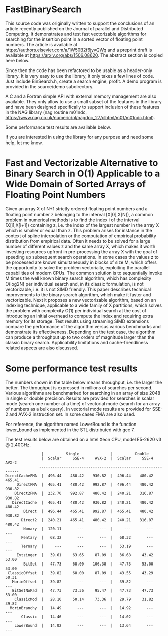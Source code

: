# FastBinarySearch
This source code was originally written to support the conclusions of an article recently published on the Journal of parallel and Distributed Computing. It demonstrates and test fast vectorizable algorithms for searching for the insertion point in a sorted vector of floating point numbers. The article is available at https://authors.elsevier.com/a/1W50B2f6jyvQWq and a preprint draft is available at https://arxiv.org/abs/1506.08620. The abstract section is copied here below.

Since then the code has been refactored to be usable as a header-only library. It is very easy to use the library, it only takes a few lines of code. Just include BinSearch.h, create a search engine, profit. A demo program is provided in the source/demo subdirectory.

A C and a Fortran simple API with external memory management are also available. They only allow to use a small subset of the features in the library and have been designed specifically to support inclusion of these features in the NAG library (nag routine m01ndc, https://www.nag.co.uk/numeric/nl/nagdoc_27/clhtml/m01/m01ndc.html).

Some performance test results are available below.

If you are interested in using the library for any purpose and need some help, let me know.

# Fast and Vectorizable Alternative to Binary Search in O(1) Applicable to a Wide Domain of Sorted Arrays of Floating Point Numbers

Given an array X of N+1 strictly ordered floating point numbers and a floating point number z belonging to the interval [X[0],X[N]), a common problem in numerical methods is to find the index i of the interval [X[i],X[i+1]) containing z, i.e. the index of the largest number in the array X which is smaller or equal than z. This problem arises for instance in the context of spline interpolation or the computation of empirical probability distribution from empirical data. Often it needs to be solved for a large number of different values z and the same array X, which makes it worth investing resources upfront in pre-processing the array X with the goal of speeding up subsequent search operations. In some cases the values z to be processed are known simultaneously in blocks of size M, which offers the opportunity to solve the problem vectorially, exploiting the parallel capabilities of modern CPUs. The common solution is to sequentially invoke M times the well known binary search algorithm, which has complexity O(log2N) per individual search and, in its classic formulation, is not vectorizable, i.e. it is not SIMD friendly. This paper describes technical improvements to the binary search algorithm, which make it faster and vectorizable. Next it proposes a new vectorizable algorithm, based on an indexing technique, applicable to a wide family of X partitions, which solves the problem with complexity O(1) per individual search at the cost of introducing an initial overhead to compute the index and requiring extra memory for its storage. Test results using streaming SIMD extensions compare the performance of the algorithm versus various benchmarks and demonstrate its effectiveness. Depending on the test case, the algorithm can produce a throughput up to two orders of magnitude larger than the classic binary search. Applicability limitations and cache-friendliness related aspects are also discussed.

# Some performance test results
The numbers shown in the table below means throughput, i.e. the larger the better. The throughput is expressed in millions of searches per second. Various algorithms are benchmarked for searching in an array of size 2048 in single or double precision. Results are provided for searches in scalar mode (search one number at a time) of vectorial mode (search for an array of numbers as a bulk query). In vectorial mode results are provided for SSE-2 and AVX-2 instruction set. In some cases FMA are also used.

For reference, the algorithm named LowerBound is the function lower_bound as implemented in the STL distributed with gcc 7.

The test results below are obtained on a Intel Xeon CPU, model E5-2620 v3 @ 2.40GHz.

                    |          Single              |          Double
                    |  Scalar     SSE-4     AVX-2  |  Scalar     SSE-4     AVX-2
                   -------------------------------------------------------------
    DirectCacheFMA  |  496.44    480.42    930.82  |  496.44    480.42    465.41
         DirectFMA  |  465.41    480.42    992.87  |  496.44    480.42    930.82
        Direct2FMA  |  232.70    992.87    480.42  |  240.21    316.87    930.82
       DirectCache  |  465.41    480.42    930.82  |  240.21    480.42    480.42
            Direct  |  496.44    465.41    992.87  |  465.41    480.42    930.82
           Direct2  |  240.21    465.41    480.42  |  240.21    316.87    480.42
            Nonary  |  120.11       ---       ---  |     ---       ---       ---
           Pentary  |   68.32       ---       ---  |   68.32       ---       ---
           Ternary  |     ---       ---       ---  |   53.19       ---       ---
         Eytzinger  |   39.61     63.65     87.09  |   36.68     43.42     53.00
            BitSet  |   47.73     68.00    106.38  |   47.73     53.00     53.00
     ClassicOffset  |   39.82     68.00     87.09  |   43.55     43.29     50.31
       MorinOffset  |   39.82       ---       ---  |   39.82       ---       ---
       BitSetNoPad  |   47.73     73.36     95.47  |   47.73     47.73     53.00
        ClassicMod  |   28.10     50.14     73.36  |   29.79     31.82     39.82
      MorinBranchy  |   14.49       ---       ---  |   14.92       ---       ---
           Classic  |   14.46       ---       ---  |   14.02       ---       ---
        LowerBound  |   14.02       ---       ---  |   13.64       ---       ---
